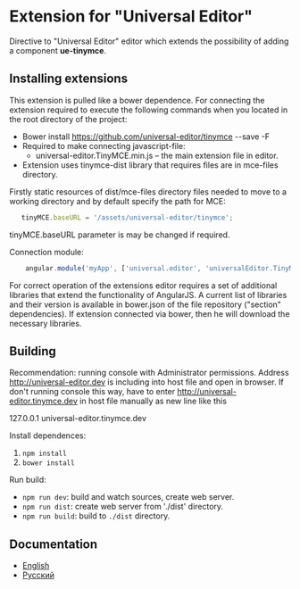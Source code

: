# Extension for "Universal Editor"

Directive to "Universal Editor" editor which extends the possibility of adding a component **ue-tinymce**.

## Installing extensions

This extension is pulled like a bower dependence. For connecting the extension required to execute
the following commands when you located in the root directory of the project:


* Bower install https://github.com/universal-editor/tinymce --save -F
* Required to make connecting javascript-file:
  * universal-editor.TinyMCE.min.js – the main extension file in editor.
* Extension uses tinymce-dist library that requires files are in mce-files directory.

Firstly static resources of dist/mce-files directory files needed to move to a working directory and by default specify the path for MCE:

```javascript
   tinyMCE.baseURL = '/assets/universal-editor/tinymce';
```

tinyMCE.baseURL parameter is may be changed if required.

Connection module:

```javascript
    angular.module('myApp', ['universal.editor', 'universalEditor.TinyMCE']);
```

For correct operation of the extensions editor requires a set of additional libraries that extend the functionality of AngularJS.
A current list of libraries and their version is available in bower.json of the file repository ("section" dependencies). If
extension connected via bower, then he will download the necessary libraries.

## Building

Recommendation: running console with Administrator permissions. Address http://universal-editor.dev is including into host file and open in browser.
If don't running console this way, have to enter http://universal-editor.tinymce.dev in host file manually as new line like this

127.0.0.1 universal-editor.tinymce.dev


Install dependences:

1. `npm install`
1. `bower install`

Run build:

* `npm run dev`: build and watch sources, create web server. 
* `npm run dist`: create web server from './dist' directory.
* `npm run build`: build to `./dist` directory.

## Documentation

* [English](docs/en/README.md)
* [Русский](docs/ru/README.md)
